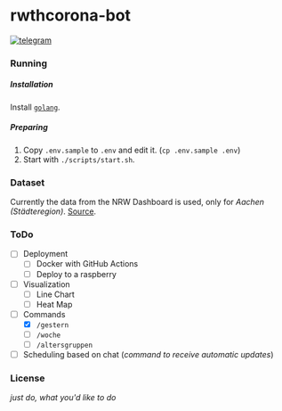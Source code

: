 # rwthcorona-bot

[![telegram](https://img.shields.io/badge/Telegram-%40RWTHcorona__bot-blue?style=social&logo=telegram)](https://t.me/RWTHcorona_bot)

### Running

##### Installation

Install [`golang`](https://golang.org/).

##### Preparing

1. Copy `.env.sample` to `.env` and edit it. (`cp .env.sample .env`)
2. Start with `./scripts/start.sh`.

### Dataset

Currently the data from the NRW Dashboard is used, only for _Aachen (Städteregion)_. [Source](https://www.lzg.nrw.de/covid19/covid19_mags.html).

### ToDo

- [ ] Deployment
    - [ ] Docker with GitHub Actions
    - [ ] Deploy to a raspberry
- [ ] Visualization
    - [ ] Line Chart
    - [ ] Heat Map
- [ ] Commands
    - [x] `/gestern`
    - [ ] `/woche`
    - [ ] `/altersgruppen`
- [ ] Scheduling based on chat (_command to receive automatic updates_)

### License

_just do, what you'd like to do_